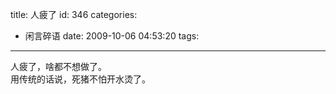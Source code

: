title: 人疲了
id: 346
categories:
  - 闲言碎语
date: 2009-10-06 04:53:20
tags:
---

人疲了，啥都不想做了。
</br>用传统的话说，死猪不怕开水烫了。